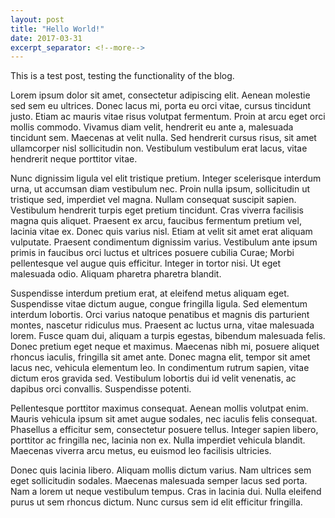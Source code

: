 ```yaml
---
layout: post
title: "Hello World!"
date: 2017-03-31
excerpt_separator: <!--more-->
---
```


This is a test post, testing the functionality of the blog.
<!--more-->
Lorem ipsum dolor sit amet, consectetur adipiscing elit. Aenean molestie sed sem eu ultrices. Donec lacus mi, porta eu orci vitae, cursus tincidunt justo. Etiam ac mauris vitae risus volutpat fermentum. Proin at arcu eget orci mollis commodo. Vivamus diam velit, hendrerit eu ante a, malesuada tincidunt sem. Maecenas at velit nulla. Sed hendrerit cursus risus, sit amet ullamcorper nisl sollicitudin non. Vestibulum vestibulum erat lacus, vitae hendrerit neque porttitor vitae.

Nunc dignissim ligula vel elit tristique pretium. Integer scelerisque interdum urna, ut accumsan diam vestibulum nec. Proin nulla ipsum, sollicitudin ut tristique sed, imperdiet vel magna. Nullam consequat suscipit sapien. Vestibulum hendrerit turpis eget pretium tincidunt. Cras viverra facilisis magna quis aliquet. Praesent ex arcu, faucibus fermentum pretium vel, lacinia vitae ex. Donec quis varius nisl. Etiam at velit sit amet erat aliquam vulputate. Praesent condimentum dignissim varius. Vestibulum ante ipsum primis in faucibus orci luctus et ultrices posuere cubilia Curae; Morbi pellentesque vel augue quis efficitur. Integer in tortor nisi. Ut eget malesuada odio. Aliquam pharetra pharetra blandit.

Suspendisse interdum pretium erat, at eleifend metus aliquam eget. Suspendisse vitae dictum augue, congue fringilla ligula. Sed elementum interdum lobortis. Orci varius natoque penatibus et magnis dis parturient montes, nascetur ridiculus mus. Praesent ac luctus urna, vitae malesuada lorem. Fusce quam dui, aliquam a turpis egestas, bibendum malesuada felis. Donec pretium eget neque et maximus. Maecenas nibh mi, posuere aliquet rhoncus iaculis, fringilla sit amet ante. Donec magna elit, tempor sit amet lacus nec, vehicula elementum leo. In condimentum rutrum sapien, vitae dictum eros gravida sed. Vestibulum lobortis dui id velit venenatis, ac dapibus orci convallis. Suspendisse potenti.

Pellentesque porttitor maximus consequat. Aenean mollis volutpat enim. Mauris vehicula ipsum sit amet augue sodales, nec iaculis felis consequat. Phasellus a efficitur sem, consectetur posuere tellus. Integer sapien libero, porttitor ac fringilla nec, lacinia non ex. Nulla imperdiet vehicula blandit. Maecenas viverra arcu metus, eu euismod leo facilisis ultricies.

Donec quis lacinia libero. Aliquam mollis dictum varius. Nam ultrices sem eget sollicitudin sodales. Maecenas malesuada semper lacus sed porta. Nam a lorem ut neque vestibulum tempus. Cras in lacinia dui. Nulla eleifend purus ut sem rhoncus dictum. Nunc cursus sem id elit efficitur fringilla.